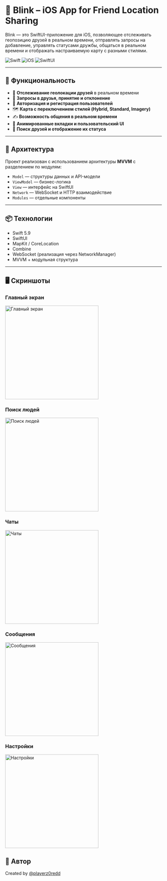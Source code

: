 # 📍 Blink – iOS App for Friend Location Sharing

Blink — это SwiftUI-приложение для iOS, позволяющее отслеживать геопозицию друзей в реальном времени, отправлять запросы на добавление, управлять статусами дружбы, общаться в реальном времени и отображать настраиваемую карту с разными стилями.

![Swift](https://img.shields.io/badge/swift-5.9-orange)
![iOS](https://img.shields.io/badge/iOS-17%2B-lightgrey)
![SwiftUI](https://img.shields.io/badge/SwiftUI-Compatible-blue)

---

## 🔧 Функциональность

- 📡 **Отслеживание геолокации друзей** в реальном времени
- 🤝 **Запросы в друзья, принятие и отклонение**
- 🔐 **Авторизация и регистрация пользователей**
- 🗺️ **Карта с переключением стилей (Hybrid, Standard, Imagery)**
- ✍️ **Возможность общения в реальном времени**
- 🎨 **Анимированные вкладки и пользовательский UI**
- 💬 **Поиск друзей и отображение их статуса**

---

## 🧩 Архитектура

Проект реализован с использованием архитектуры **MVVM** с разделением по модулям:

- `Model` — структуры данных и API-модели
- `ViewModel` — бизнес-логика
- `View` — интерфейс на SwiftUI
- `Network` — WebSocket и HTTP взаимодействие
- `Modules` — отдельные компоненты

---

## 📦 Технологии

- Swift 5.9
- SwiftUI
- MapKit / CoreLocation
- Combine
- WebSocket (реализация через NetworkManager)
- MVVM + модульная структура

---

## 🖥️ Скриншоты

### Главный экран
<img src="screenshots/main-view.jpg" alt="Главный экран" width="300"/>

### Поиск людей
<img src="screenshots/find-people.jpg" alt="Поиск людей" width="300"/>

### Чаты
<img src="screenshots/chats.jpg" alt="Чаты" width="300"/>

### Сообщения
<img src="screenshots/messages.jpg" alt="Сообщения" width="300"/>

### Настройки
<img src="screenshots/settings.jpg" alt="Настройки" width="300"/>




## 👤 Автор

Created by [@playerz0redd](https://github.com/playerz0redd)
